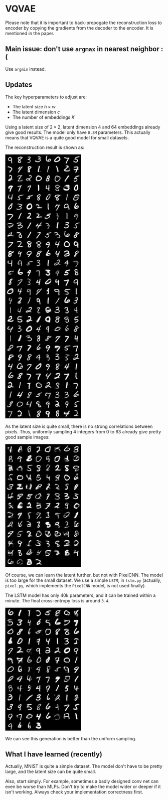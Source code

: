# VQVAE

Please note that it is important to back-propogate the reconstruction loss to encoder by copying the gradients from the decoder to the encoder. It is mentioned in the paper.

## Main issue: don't use `argmax` in nearest neighbor :(

Use `argmin` instead.

## Updates

The key hyperparameters to adjust are:

- The latent size $h\times w$
- The latent dimension $c$
- The number of embeddings $K$

Using a latent size of $2\times 2$, latent dimension 4 and 64 embeddings already give good results. The model only have `0.3M` parameters. This actually means that VQVAE is a quite good model for small datasets.

The reconstruction result is shown as:

![](./assets/reconstruction0.png)

As the latent size is quite small, there is no strong correlations between pixels. Thus, uniformly sampling 4 integers from 0 to 63 already give pretty good sample images:

![](./assets/sample0.png)

Of course, we can learn the latent further, but not with PixelCNN. The model is too large for the small dataset. We use a simple `LSTM`, in `lstm.py` (actually, `pixel.py`, which implements the `PixelCNN` model, is not used finally).

The LSTM model has only 40k parameters, and it can be trained within a minute. The final cross-entropy loss is around `3.4`. 

![](./assets/sample_lstm.png)

We can see this generation is better than the uniform sampling.


## What I have learned (recently)

Actually, MNIST is quite a simple dataset. The model don't have to be pretty large, and the latent size can be quite small. 

Also, start simply. For example, sometimes a badly designed conv net can even be worse than MLPs. Don't try to make the model wider or deeper if it isn't working. Always check your implementation correctness first.
